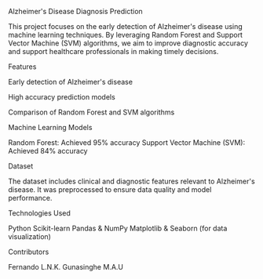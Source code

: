 Alzheimer's Disease Diagnosis Prediction

This project focuses on the early detection of Alzheimer's disease using machine learning techniques. By leveraging Random Forest and Support Vector Machine (SVM) algorithms, we aim to improve diagnostic accuracy and support healthcare professionals in making timely decisions.

 Features

Early detection of Alzheimer's disease

High accuracy prediction models

Comparison of Random Forest and SVM algorithms

 Machine Learning Models

Random Forest: Achieved 95% accuracy
Support Vector Machine (SVM): Achieved 84% accuracy

 Dataset

The dataset includes clinical and diagnostic features relevant to Alzheimer's disease. It was preprocessed to ensure data quality and model performance.

 Technologies Used

Python
Scikit-learn
Pandas & NumPy
Matplotlib & Seaborn (for data visualization)

 Contributors

Fernando L.N.K.
Gunasinghe M.A.U
